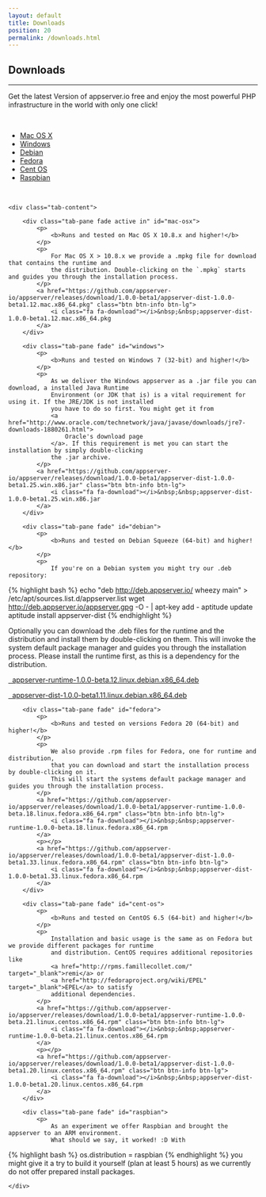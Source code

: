 ```yaml
---
layout: default
title: Downloads
position: 20
permalink: /downloads.html
---
```


## Downloads
<hr>

Get the latest Version of appserver.io free and enjoy the most powerful PHP infrastructure in the world with only one click!
<p><br/></p>

<ul class="nav nav-tabs nav-justified list-unstyled downloads">
    <li class="active"><a href="#mac-osx" data-toggle="tab">Mac OS X</a>
    </li>
    <li class=""><a href="#windows" data-toggle="tab">Windows</a>
    </li>
    <li class=""><a href="#debian" data-toggle="tab">Debian</a>
    </li>
    <li class=""><a href="#fedora" data-toggle="tab">Fedora</a>
    </li>
    <li class=""><a href="#cent-os" data-toggle="tab">Cent OS</a>
    </li>
    <li class=""><a href="#raspbian" data-toggle="tab">Raspbian</a>
    </li>
</ul>
<p><br/></p>

<div class="col-lg-12">

    <div class="tab-content">

        <div class="tab-pane fade active in" id="mac-osx">
            <p>
                <b>Runs and tested on Mac OS X 10.8.x and higher!</b>
            </p>
            <p>
                For Mac OS X > 10.8.x we provide a .mpkg file for download that contains the runtime and
                the distribution. Double-clicking on the `.mpkg` starts and guides you through the installation process.
            </p>
            <a href="https://github.com/appserver-io/appserver/releases/download/1.0.0-beta1/appserver-dist-1.0.0-beta1.12.mac.x86_64.pkg" class="btn btn-info btn-lg">
                <i class="fa fa-download"></i>&nbsp;&nbsp;appserver-dist-1.0.0-beta1.12.mac.x86_64.pkg
            </a>
        </div>

        <div class="tab-pane fade" id="windows">
            <p>
                <b>Runs and tested on Windows 7 (32-bit) and higher!</b>
            </p>
            <p>
                As we deliver the Windows appserver as a .jar file you can download, a installed Java Runtime
                Environment (or JDK that is) is a vital requirement for using it. If the JRE/JDK is not installed
                you have to do so first. You might get it from
                <a href="http://www.oracle.com/technetwork/java/javase/downloads/jre7-downloads-1880261.html">
                    Oracle's download page
                </a>. If this requirement is met you can start the installation by simply double-clicking
                the .jar archive.
            </p>
            <a href="https://github.com/appserver-io/appserver/releases/download/1.0.0-beta1/appserver-dist-1.0.0-beta1.25.win.x86.jar" class="btn btn-info btn-lg">
                <i class="fa fa-download"></i>&nbsp;&nbsp;appserver-dist-1.0.0-beta1.25.win.x86.jar
            </a>
        </div>

        <div class="tab-pane fade" id="debian">
            <p>
                <b>Runs and tested on Debian Squeeze (64-bit) and higher!</b>
            </p>
            <p>
                If you're on a Debian system you might try our .deb repository:
{% highlight bash %}
echo "deb http://deb.appserver.io/ wheezy main" > /etc/apt/sources.list.d/appserver.list
wget http://deb.appserver.io/appserver.gpg -O - | apt-key add -
aptitude update
aptitude install appserver-dist
{% endhighlight %}
            </p>
            <p>
                Optionally you can download the .deb files for the runtime and the distribution and install
                them by double-clicking on them. This will invoke the system default package manager and guides
                you through the installation process. Please install the runtime first,
                as this is a dependency for the distribution.
            </p>
            <a href="https://github.com/appserver-io/appserver/releases/download/1.0.0-beta1/appserver-runtime-1.0.0-beta.12.linux.debian.x86_64.deb" class="btn btn-info btn-lg">
                <i class="fa fa-download"></i>&nbsp;&nbsp;appserver-runtime-1.0.0-beta.12.linux.debian.x86_64.deb
            </a>
            <p></p>
            <a href="https://github.com/appserver-io/appserver/releases/download/1.0.0-beta1/appserver-dist-1.0.0-beta1.11.linux.debian.x86_64.deb" class="btn btn-info btn-lg">
                <i class="fa fa-download"></i>&nbsp;&nbsp;appserver-dist-1.0.0-beta1.11.linux.debian.x86_64.deb
            </a>
        </div>

        <div class="tab-pane fade" id="fedora">
            <p>
                <b>Runs and tested on versions Fedora 20 (64-bit) and higher!</b>
            </p>
            <p>
                We also provide .rpm files for Fedora, one for runtime and distribution,
                that you can download and start the installation process by double-clicking on it.
                This will start the systems default package manager and guides you through the installation process.
            </p>
            <a href="https://github.com/appserver-io/appserver/releases/download/1.0.0-beta1/appserver-runtime-1.0.0-beta.18.linux.fedora.x86_64.rpm" class="btn btn-info btn-lg">
                <i class="fa fa-download"></i>&nbsp;&nbsp;appserver-runtime-1.0.0-beta.18.linux.fedora.x86_64.rpm
            </a>
            <p></p>
            <a href="https://github.com/appserver-io/appserver/releases/download/1.0.0-beta1/appserver-dist-1.0.0-beta1.33.linux.fedora.x86_64.rpm" class="btn btn-info btn-lg">
                <i class="fa fa-download"></i>&nbsp;&nbsp;appserver-dist-1.0.0-beta1.33.linux.fedora.x86_64.rpm
            </a>
        </div>

        <div class="tab-pane fade" id="cent-os">
            <p>
                <b>Runs and tested on CentOS 6.5 (64-bit) and higher!</b>
            </p>
            <p>
                Installation and basic usage is the same as on Fedora but we provide different packages for runtime
                and distribution. CentOS requires additional repositories like
                <a href="http://rpms.famillecollet.com/" target="_blank">remi</a> or
                <a href="http://fedoraproject.org/wiki/EPEL" target="_blank">EPEL</a> to satisfy
                additional dependencies.
            </p>
            <a href="https://github.com/appserver-io/appserver/releases/download/1.0.0-beta1/appserver-runtime-1.0.0-beta.21.linux.centos.x86_64.rpm" class="btn btn-info btn-lg">
                <i class="fa fa-download"></i>&nbsp;&nbsp;appserver-runtime-1.0.0-beta.21.linux.centos.x86_64.rpm
            </a>
            <p></p>
            <a href="https://github.com/appserver-io/appserver/releases/download/1.0.0-beta1/appserver-dist-1.0.0-beta1.20.linux.centos.x86_64.rpm" class="btn btn-info btn-lg">
                <i class="fa fa-download"></i>&nbsp;&nbsp;appserver-dist-1.0.0-beta1.20.linux.centos.x86_64.rpm
            </a>
        </div>

        <div class="tab-pane fade" id="raspbian">
            <p>
                As an experiment we offer Raspbian and brought the appserver to an ARM environment.
                What should we say, it worked! :D With
{% highlight bash %}
os.distribution = raspbian
{% endhighlight %}
                you might give it a try to build it yourself (plan at least 5 hours) as we currently do
                not offer prepared install packages.
            </p>
        </div>

    </div>
</div>